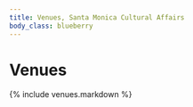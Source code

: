 ```yaml
---
title: Venues, Santa Monica Cultural Affairs
body_class: blueberry
---
```


Venues
==========

{% include venues.markdown %}
